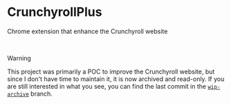 # CrunchyrollPlus
Chrome extension that enhance the Crunchyroll website

<br />

> [!WARNING]
> This project was primarily a POC to improve the Crunchyroll website, but since I don't have time to maintain it, it is now archived and read-only.
> If you are still interested in what you see, you can find the last commit in the [`wip-archive`](https://github.com/Atrimilan/CrunchyrollPlus/tree/wip-archive) branch.
